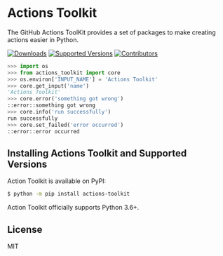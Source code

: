 # Actions Toolkit

The GitHub Actions ToolKit provides a set of packages to make creating actions easier in Python.

[![Downloads](https://pepy.tech/badge/actions-toolkit/month)](https://pepy.tech/project/actions-toolkit/month)
[![Supported Versions](https://img.shields.io/pypi/pyversions/actions-toolkit.svg)](https://pypi.org/project/actions-toolkit)
[![Contributors](https://img.shields.io/github/contributors/yanglbme/actions-toolkit.svg)](https://github.com/yanglbme/actions-toolkit/graphs/contributors)

```python
>>> import os
>>> from actions_toolkit import core
>>> os.environ['INPUT_NAME'] = 'Actions Toolkit'
>>> core.get_input('name')
'Actions Toolkit'
>>> core.error('something got wrong')
::error::something got wrong
>>> core.info('run successfully')
run successfully
>>> core.set_failed('error occurred')
::error::error occurred
```

## Installing Actions Toolkit and Supported Versions

Action Toolkit is available on PyPI:

```bash
$ python -m pip install actions-toolkit
```

Action Toolkit officially supports Python 3.6+.

## License

MIT